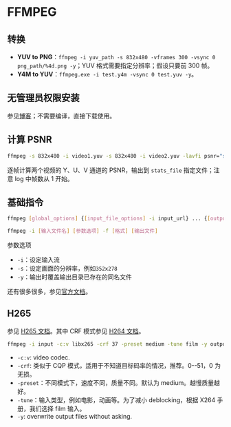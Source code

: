 # FFMPEG

## 转换

- **YUV to PNG**：`ffmpeg -i yuv_path -s 832x480 -vframes 300 -vsync 0 png_path/%4d.png -y`；YUV 格式需要指定分辨率；假设只要前 300 帧。
- **Y4M to YUV**：`ffmpeg.exe -i test.y4m -vsync 0 test.yuv -y`。

## 无管理员权限安装

参见[博客](https://blog.csdn.net/u013314786/article/details/89682800)；不需要编译，直接下载使用。

## 计算 PSNR

```bash
ffmpeg -s 832x480 -i video1.yuv -s 832x480 -i video2.yuv -lavfi psnr="stats_file=psnrlog.log" -f null -
```

逐帧计算两个视频的 Y、U、V 通道的 PSNR，输出到 `stats_file` 指定文件；注意 log 中帧数从 1 开始。

## 基础指令

```bash
ffmpeg [global_options] {[input_file_options] -i input_url} ... {[output_file_options] output_url} ...

ffmpeg -i [输入文件名] [参数选项] -f [格式] [输出文件]
```

参数选项

- `-i`：设定输入流
- `-s`：设定画面的分辨率，例如`352x278`
- `-y`：输出时覆盖输出目录已存在的同名文件

还有很多很多，参见[官方文档](https://ffmpeg.org/ffmpeg.html)。

## H265

参见 [H265 文档](https://trac.ffmpeg.org/wiki/Encode/H.265)。其中 CRF 模式参见 [H264 文档](https://trac.ffmpeg.org/wiki/Encode/H.264#crf)。

```bash
ffmpeg -i input -c:v libx265 -crf 37 -preset medium -tune film -y output.mp4
```

- `-c:v`: video codec.
- `-crf`: 类似于 CQP 模式，适用于不知道目标码率的情况，推荐。0--51，0 为无损。
- `-preset`：不同模式下，速度不同，质量不同。默认为 medium。越慢质量越好。
- `-tune`：输入类型，例如电影，动画等。为了减小 deblocking，根据 X264 手册，我们选择 film 输入。
- `-y`: overwrite output files without asking.

